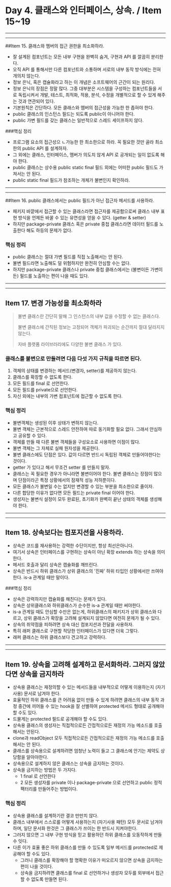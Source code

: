 # Day 4. 클래스와 인터페이스, 상속. / Item 15~19

---
---


##Item 15. 클래스와 멤버의 접근 권한을 최소화하라.


- 잘 설계된 컴포넌트는 모든 내부 구현을 완벽히 숨겨, 구현과 API 를 깔끔히 분리한다.
- 오직 API 를 통해서만 다른 컴포넌트와 소통하며 서로의 내부 동작 방식에는 전혀 개의치 않는다.
- 정보 은닉, 혹은 캡슐화라고 하는 이 개념은 소프트웨어의 근간이 되는 원리다.
- 정보 은닉의 장점은 정말 많다. 그중 대부분은 시스템을 구성하는 컴포넌트들을 서로 독립시켜서 개발, 테스트, 최적화, 적용, 분석, 수정을 개별적으로 할 수 있게 해주는 것과 연관되어 있다.
- 기본원칙은 간단하다. 모든 클래스와 멤버의 접근성을 가능한 한 좁혀야 한다.
- public 클래스의 인스턴스 필드는 되도록 public이 아니어야 한다.
- public 가변 필드를 갖는 클래스는 일반적으로 스레드 세이프하지 않다.
 
###핵심 정리
- 프로그램 요소의 접근성으 ㄴ가능한 한 최소한으로 하라. 꼭 필요한 것만 골라 최소한의 public API 를 설계하자.
- 그 외에는 클래스, 인터페이스, 멤버가 의도치 않게 API 로 공개되는 일이 없도록 해야 한다.
- public 클래스는 상수용 public static final 필드 외에는 어떠한 public 필드도 가져서는 안 된다.
- public static final 필드가 참조하는 개체가 불변인지 확인하라.


---
---



##Item 16. public 클래스에서는 public 필드가 아닌 접근자 메서드를 사용하라.


- 패키지 바깥에서 접근할 수 있는 클래스라면 접근자를 제공함으로써 클래스 내부 표현 방식을 언제든 바꿀 수 있는 유연성을 얻을 수 있다. (getter & setter)
- 하지만 package-private 클래스 혹은 private 중첩 클래스라면 데이터 필드를 노출한다 해도 하등의 문제가 없다.

### 핵심 정리

- public 클래스는 절대 가변 필드를 직접 노출해서는 안 된다.
- 불변 필드라면 노출해도 덜 위험하지만 완전히 안심할 수는 없다.
- 하지만 package-private 클래스나 private 중첩 클래스에서는 (불변이든 가변이든) 필드를 노출하는 편이 나을 때도 있다.


---
---


## Item 17. 변경 가능성을 최소화하라


> 불변 클래스란 간단히 말해 그 인스턴스의 내부 값을 수정할 수 없는 클래스다.
> 
> 불변 클래스에 간직된 정보는 고정되어 객체가 파괴되는 순간까지 절대 달라지지 않는다. 
> 
> 자바 플랫폼 라이브러리에도 다양한 불변 클래스 가 있다.

### 클래스를 불변으로 만들려면 다음 다섯 가지 규칙을 따르면 된다.

1. 객체의 상태를 변경하는 메서드(변경자, setter)를 제공하지 않는다.
2. 클래스를 확장할 수 없도록 한다.
3. 모든 필드를 final 로 선언한다.
4. 모든 필드를 private으로 선언한다.
5. 자신 외에는 내부의 가변 컴포넌트에 접근할 수 없도록 한다.

### 핵심 정리
- 불변객체는 생성된 이후 상태가 변하지 않는다.
- 불변 객체는 근본적으로 스레드 안전하여 따로 동기화할 필요 없다. 그래서 안심하고 공유할 수 있다.
- 객체를 만들 때 다른 불변 객체들을 구성요소로 사용하면 이점이 많다.
- 불변 객체는 그 자체로 실패 원자성을 제공한다.
- 불변 클래스에도 단점은 있다. 값이 다르면 반드시 독립된 객체로 만들어야한다는 것이다.
- getter 가 있다고 해서 무조건 setter 를 만들지 말자.
- 클래스는 꼭 필요한 경우가 아니라면 불변이어야 한다. 불변 클래스는 장점이 많으며 단점이라곤 특정 상황에서의 잠재적 성능 저하뿐이다.
- 모든 클래스가 불변일 수는 없지만 변경할 수 있는 부분을 최소한으로 줄이자.
- 다른 합당한 이유가 없다면 모든 필드는 private final 이어야 한다.
- 생성자는 불변식 설정이 모두 완료된, 초기화가 완벽히 끝난 상태의 객체를 생성해야 한다.


---
---



## Item 18. 상속보다는 컴포지션을 사용하라.


- 상속은 코드를 재사용하는 강력한 수단이지만, 항상 최선은아니다.
- 여기서 상속은 인터페이스를 구현하는 상속이 아닌 확장 extends 하는 상속을 의미한다.
- 메서드 호출과 달리 상속은 캡슐화를 깨뜨린다.
- 상속은 반드시 하위 클래스가 상위 클래스의 '진짜' 하위 타입인 상황에서만 쓰여야 한다. is-a 관계일 때만 말이다.
 
 

###핵심 정리
- 상속은 강력하지만 캡슐화를 해친다는 문제가 있다.
- 상속은 상위클래스와 하위클래스가 순수한 is-a 관계일 때만 써야한다.
- is-a 관계일 때도 안심할 수만은 없는게, 하위클래스의 패키지가 상위 클래스와 다르고, 상위 클래스가 확장을 고려해 설계되지 않았다면 여전히 문제가 될 수 있다.
- 상속의 취약점을 피하려면 상속 대신 컴포지션과 전달을 사용하자.
- 특히 래퍼 클래스로 구현할 적당한 인터페이스가 있다면 더욱 그렇다.
- 래퍼 클래스는 하위 클래스보다 견고하고 강력하다.

---
---



## Item 19. 상속을 고려해 설계하고 문서화하라. 그러지 않았다면 상속을 금지하라


- 상속용 클래스는 재정의할 수 있는 메서드들을 내부적으로 어떻게 이용하는지 (자기사용) 문서로 남겨야 한다.
- 효율적인 하위 클래스를 큰 어려움 없이 만들 수 있게 하려면 클래스의 내부 동작 과정 중간에 끼어들 수 있는 hook을 잘 선별하여 protected 메서드 형태로 공개해야 할 수도 있다.
- 드물게는 protected 필드로 공개해야 할 수도 있다.
- 상속용 클래스의 생성자는 직접적으로든 간접적으로든 재정의 가능 메소드를 호출해서는 안된다.
- clone과 readObject 모두 직접적으로든 간접적으로든 재정의 가능 메소드를 호출해서는 안 된다.
- 클래스를 상속용으로 설계하려면 엄청난 노력이 들고 그 클래스에 안기는 제약도 상당함을 알아야한다.
- 상속용으로 설계하지 않은 클래스는 상속을 금지하는 것이다.
- 상속을 금지하는 방법은 두 가지다.
    - 1 final 로 선언한다
    - 2 모든 생성자를 private 이나 package-private 으로 선언하고 public 정적 팩터리를 만들어주는 방법이다.

### 핵심 정리

- 상속용 클래스를 설계하기란 결코 만만치 않다.
- 클래스 내부에서 스스로를 어떻게 사용하는지 (자기사용 패턴) 모두 문서로 남겨야 하며, 일단 문서화 한것은 그 클래스가 쓰이는 한 반드시 지켜야한다.
- 그러지 않으면 그 내부 구현 방식을 믿고 활용하던 하위 클래스를 오동작하게 만들 수 잇다.
- 다른 이가 효율 좋은 하위 클래스를 만들 수 있도록 일부 메서드를 protected로 제공해야 할 수도 있다.
    - 그러니 클래스를 확장해야 할 명확한 이유가 떠오르지 않으면 상속을 금지하는 편이 나을 것이다.
    - 상속을 금지하려면 클래스를 final 로 선언하거나 생성자 모두를 외부에서 접근할 수 없도록 만들면 된다.
